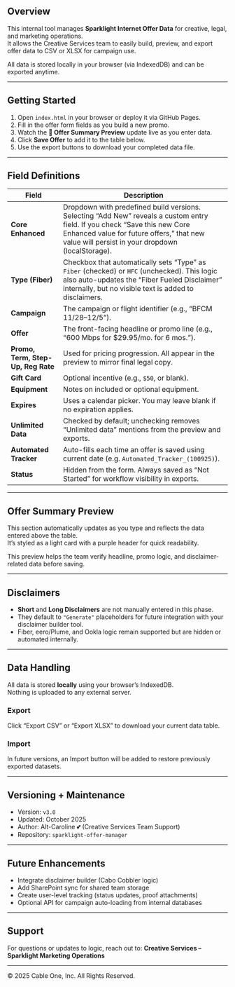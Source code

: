 ## Overview

This internal tool manages **Sparklight Internet Offer Data** for creative, legal, and marketing operations.  
It allows the Creative Services team to easily build, preview, and export offer data to CSV or XLSX for campaign use.

All data is stored locally in your browser (via IndexedDB) and can be exported anytime.

---

## Getting Started

1. Open `index.html` in your browser or deploy it via GitHub Pages.
2. Fill in the offer form fields as you build a new promo.
3. Watch the **🧾 Offer Summary Preview** update live as you enter data.
4. Click **Save Offer** to add it to the table below.
5. Use the export buttons to download your completed data file.

---

## Field Definitions

| Field | Description |
|-------|--------------|
| **Core Enhanced** | Dropdown with predefined build versions. Selecting “Add New” reveals a custom entry field. If you check “Save this new Core Enhanced value for future offers,” that new value will persist in your dropdown (localStorage). |
| **Type (Fiber)** | Checkbox that automatically sets “Type” as `Fiber` (checked) or `HFC` (unchecked). This logic also auto-updates the “Fiber Fueled Disclaimer” internally, but no visible text is added to disclaimers. |
| **Campaign** | The campaign or flight identifier (e.g., “BFCM 11/28–12/5”). |
| **Offer** | The front-facing headline or promo line (e.g., “600 Mbps for $29.95/mo. for 6 mos.”). |
| **Promo, Term, Step-Up, Reg Rate** | Used for pricing progression. All appear in the preview to mirror final legal copy. |
| **Gift Card** | Optional incentive (e.g., `$50`, or blank). |
| **Equipment** | Notes on included or optional equipment. |
| **Expires** | Uses a calendar picker. You may leave blank if no expiration applies. |
| **Unlimited Data** | Checked by default; unchecking removes “Unlimited data” mentions from the preview and exports. |
| **Automated Tracker** | Auto-fills each time an offer is saved using current date (e.g. `Automated_Tracker_(100925)`). |
| **Status** | Hidden from the form. Always saved as “Not Started” for workflow visibility in exports. |

---

## Offer Summary Preview

This section automatically updates as you type and reflects the data entered above the table.  
It’s styled as a light card with a purple header for quick readability.

This preview helps the team verify headline, promo logic, and disclaimer-related data before saving.

---

## Disclaimers

- **Short** and **Long Disclaimers** are not manually entered in this phase.
- They default to `"Generate"` placeholders for future integration with your disclaimer builder tool.
- Fiber, eero/Plume, and Ookla logic remain supported but are hidden or automated internally.

---

## Data Handling

All data is stored **locally** using your browser’s IndexedDB.  
Nothing is uploaded to any external server.

### Export
Click “Export CSV” or “Export XLSX” to download your current data table.

### Import
In future versions, an Import button will be added to restore previously exported datasets.

---

## Versioning + Maintenance

- Version: `v3.0`
- Updated: October 2025
- Author: Alt-Caroline 💕 (Creative Services Team Support)
- Repository: `sparklight-offer-manager`

---

## Future Enhancements

- Integrate disclaimer builder (Cabo Cobbler logic)
- Add SharePoint sync for shared team storage
- Create user-level tracking (status updates, proof attachments)
- Optional API for campaign auto-loading from internal databases

---

## Support

For questions or updates to logic, reach out to:
**Creative Services – Sparklight Marketing Operations**

---

© 2025 Cable One, Inc. All Rights Reserved.
